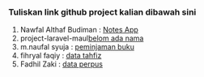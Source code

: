 ### Tuliskan link github project kalian dibawah sini  

1. Nawfal Althaf Budiman : [Notes App](https://github.com/Althaf-Budiman/NotesAppLaravel)
2. project-laravel-maul[belom ada nama](https://github.com/maulzzzaqi/project-laravel-maul)  
3. m.naufal syuja : [peminjaman buku](https://github.com/petelpop/peminjaman_buku.git) 
4. fihryal faqiy : [data tahfiz](https://github.com/fihryal/project.git)  
5. Fadhil Zaki : [data perpus](https://github.com/zfadhil/data-perpus)

